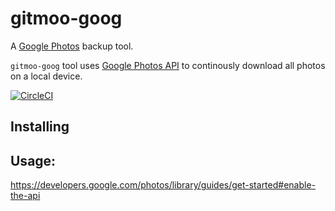 # gitmoo-goog

A [Google Photos](http://photos.google.com/) backup tool.

`gitmoo-goog` tool uses [Google Photos API](https://developers.google.com/photos/library/guides/get-started#enable-the-api) to continously download all photos on a local device.

[![CircleCI](https://circleci.com/gh/dtylman/gitmoo-goog.svg?style=svg)](https://circleci.com/gh/dtylman/gitmoo-goog)

## Installing

## Usage:


https://developers.google.com/photos/library/guides/get-started#enable-the-api